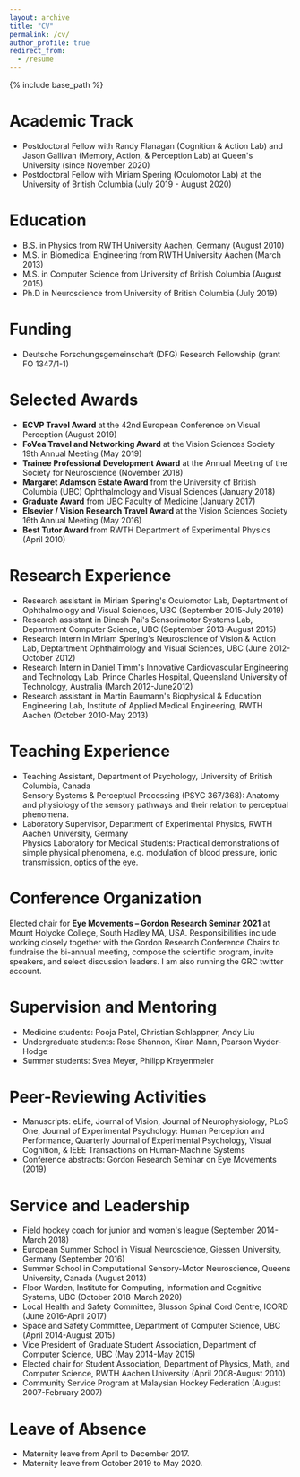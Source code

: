 ```yaml
---
layout: archive
title: "CV"
permalink: /cv/
author_profile: true
redirect_from:
  - /resume
---
```


{% include base_path %}

Academic Track
======
* Postdoctoral Fellow with Randy Flanagan (Cognition & Action Lab) and Jason Gallivan (Memory, Action, & Perception Lab) at Queen's University (since November 2020)
* Postdoctoral Fellow with Miriam Spering (Oculomotor Lab) at the University of British Columbia (July 2019 - August 2020)

Education
======
* B.S.  in Physics from RWTH University Aachen, Germany (August 2010)
* M.S. in Biomedical Engineering from RWTH University Aachen (March 2013)
* M.S. in Computer Science from University of British Columbia (August 2015)
* Ph.D in Neuroscience from University of British Columbia (July 2019)

Funding
======
* Deutsche Forschungsgemeinschaft (DFG) Research Fellowship (grant FO 1347/1-1)

Selected Awards
======
* <b>ECVP Travel Award</b> at the 42nd European Conference on Visual Perception (August 2019)
* <b>FoVea Travel and Networking Award</b> at the Vision Sciences Society 19th Annual Meeting (May 2019)
* <b>Trainee Professional Development Award</b> at the Annual Meeting of the Society for Neuroscience (November 2018)
* <b>Margaret Adamson Estate Award</b> from the University of British Columbia (UBC) Ophthalmology and Visual Sciences (January 2018)
* <b>Graduate Award</b> from UBC Faculty of Medicine (January 2017)
* <b>Elsevier / Vision Research Travel Award</b> at the Vision Sciences Society 16th Annual Meeting (May 2016)
* <b>Best Tutor Award</b> from RWTH Department of Experimental Physics (April 2010)

Research Experience 
======
* Research assistant in Miriam Spering's Oculomotor Lab, Deptartment of Ophthalmology and Visual Sciences, UBC (September 2015-July 2019)
* Research assistant in Dinesh Pai's Sensorimotor Systems Lab, Department Computer Science, UBC (September 2013-August 2015)
* Research intern in Miriam Spering's Neuroscience of Vision & Action Lab, Deptartment Ophthalmology and Visual Sciences, UBC (June 2012-October 2012)
* Research Intern in Daniel Timm's Innovative Cardiovascular Engineering and Technology Lab, Prince Charles Hospital, Queensland University of Technology, Australia (March 2012-June2012)
* Research assistant in Martin Baumann's Biophysical & Education Engineering Lab, Institute of Applied Medical Engineering, RWTH Aachen (October 2010-May 2013)
  
Teaching Experience
======
* Teaching Assistant, Department of Psychology, University of British Columbia, Canada <br>
Sensory Systems & Perceptual Processing (PSYC 367/368): Anatomy and physiology of the sensory pathways and their relation to perceptual phenomena.
* Laboratory Supervisor, Department of Experimental Physics, RWTH Aachen University, Germany <br>
Physics Laboratory for Medical Students: Practical demonstrations of simple physical phenomena, e.g. modulation of blood pressure, ionic transmission, optics of the eye.

Conference Organization
======
Elected chair for <b>Eye Movements – Gordon Research Seminar 2021</b> at Mount Holyoke College, South Hadley MA, USA. Responsibilities include working closely together with the Gordon Research Conference Chairs to fundraise the bi-annual meeting, compose the scientific program, invite speakers, and select discussion leaders. I am also running the GRC twitter account.

Supervision and Mentoring
======
* Medicine students: Pooja Patel, Christian Schlappner, Andy Liu
* Undergraduate students: Rose Shannon, Kiran Mann, Pearson Wyder-Hodge
* Summer students: Svea Meyer, Philipp Kreyenmeier

Peer-Reviewing Activities
======
* Manuscripts: eLife, Journal of Vision, Journal of Neurophysiology, PLoS One, Journal of Experimental Psychology: Human Perception and Performance, Quarterly Journal of Experimental Psychology, Visual Cognition, & IEEE Transactions on Human-Machine Systems
* Conference abstracts: Gordon Research Seminar on Eye Movements (2019)

Service and Leadership
======
* Field hockey coach for junior and women's league (September 2014-March 2018)
* European Summer School in Visual Neuroscience, Giessen University, Germany (September 2016)
* Summer School in Computational Sensory-Motor Neuroscience, Queens University, Canada (August 2013)
* Floor Warden, Institute for Computing, Information and Cognitive Systems, UBC (October 2018-March 2020)
* Local Health and Safety Committee, Blusson Spinal Cord Centre, ICORD (June 2016-April 2017)
* Space and Safety Committee, Department of Computer Science, UBC (April 2014-August 2015)
* Vice President of Graduate Student Association, Department of Computer Science, UBC (May 2014-May 2015)
* Elected chair for Student Association, Department of Physics, Math, and Computer Science, RWTH Aachen University (April 2008-August 2010)
* Community Service Program at Malaysian Hockey Federation (August 2007-February 2007)

Leave of Absence  
======
* Maternity leave from April to December 2017.
* Maternity leave from October 2019 to May 2020.

